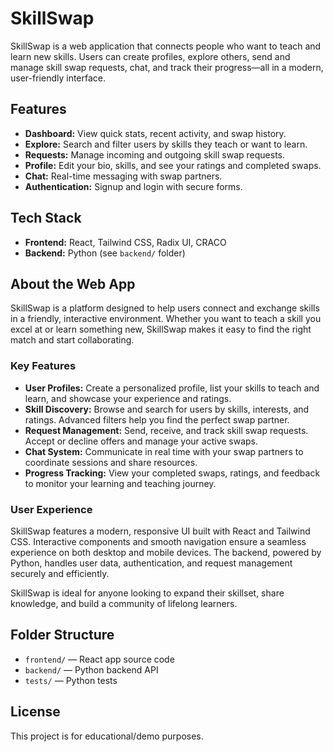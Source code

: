 # SkillSwap

SkillSwap is a web application that connects people who want to teach and learn new skills. Users can create profiles, explore others, send and manage skill swap requests, chat, and track their progress—all in a modern, user-friendly interface.

## Features

- **Dashboard:** View quick stats, recent activity, and swap history.
- **Explore:** Search and filter users by skills they teach or want to learn.
- **Requests:** Manage incoming and outgoing skill swap requests.
- **Profile:** Edit your bio, skills, and see your ratings and completed swaps.
- **Chat:** Real-time messaging with swap partners.
- **Authentication:** Signup and login with secure forms.

## Tech Stack

- **Frontend:** React, Tailwind CSS, Radix UI, CRACO
- **Backend:** Python (see `backend/` folder)


## About the Web App

SkillSwap is a platform designed to help users connect and exchange skills in a friendly, interactive environment. Whether you want to teach a skill you excel at or learn something new, SkillSwap makes it easy to find the right match and start collaborating.

### Key Features

- **User Profiles:** Create a personalized profile, list your skills to teach and learn, and showcase your experience and ratings.
- **Skill Discovery:** Browse and search for users by skills, interests, and ratings. Advanced filters help you find the perfect swap partner.
- **Request Management:** Send, receive, and track skill swap requests. Accept or decline offers and manage your active swaps.
- **Chat System:** Communicate in real time with your swap partners to coordinate sessions and share resources.
- **Progress Tracking:** View your completed swaps, ratings, and feedback to monitor your learning and teaching journey.

### User Experience

SkillSwap features a modern, responsive UI built with React and Tailwind CSS. Interactive components and smooth navigation ensure a seamless experience on both desktop and mobile devices. The backend, powered by Python, handles user data, authentication, and request management securely and efficiently.

SkillSwap is ideal for anyone looking to expand their skillset, share knowledge, and build a community of lifelong learners.

## Folder Structure

- `frontend/` — React app source code
- `backend/` — Python backend API
- `tests/` — Python tests

## License

This project is for educational/demo purposes.
